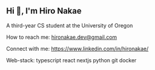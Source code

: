 ## Hi 👋, I'm Hiro Nakae

A third-year CS student at the University of Oregon

How to reach me: hironakae.dev@gmail.com

Connect with me: https://www.linkedin.com/in/hironakae/

Web-stack:
typescript react nextjs python git docker 
